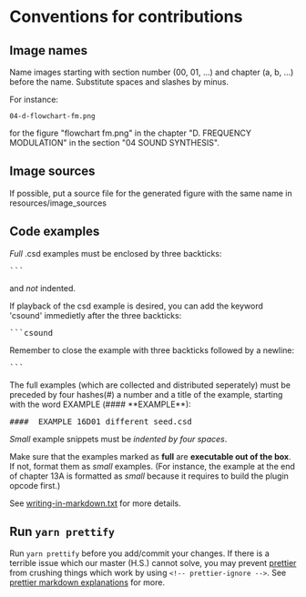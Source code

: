 # Conventions for contributions

## Image names

Name images starting with section number (00, 01, ...) and chapter (a, b, ...)
before the name. Substitute spaces and slashes by minus.

For instance:

    04-d-flowchart-fm.png

for the figure "flowchart fm.png" in the chapter "D. FREQUENCY MODULATION" in the
section "04 SOUND SYNTHESIS".

## Image sources

If possible, put a source file for the generated figure with the same name in
resources/image_sources

## Code examples

_Full_ .csd examples must be enclosed by three backticks:

<pre>```</pre>

and _not_ indented.

If playback of the csd example is desired, you can add the keyword 'csound'
immedietly after the three backticks:

<pre>```csound</pre>

Remember to close the example with three backticks followed by a newline:

<pre>```</pre>

The full examples (which are collected and distributed seperately) must be
preceded by four hashes(\#) a number and a title of the example,
starting with the word EXAMPLE (\#\#\#\# \*\*EXAMPLE\*\*):

<pre>#### _EXAMPLE 16D01_different_seed.csd_</pre>

_Small_ example snippets must be _indented by four spaces_.

Make sure that the examples marked as **full** are **executable out of the box**. If not, format them
as _small_ examples. (For instance, the example at the end of chapter 13A is formatted as _small_ because it requires to build the plugin opcode first.)

See [writing-in-markdown.txt](writing-in-markdown.txt) for more details.

## Run `yarn prettify`

Run `yarn prettify` before you add/commit your changes. If there is a
terrible issue which our master (H.S.) cannot solve, you may prevent
[prettier](https://prettier.io) from crushing things which work by using
`<!-- prettier-ignore -->`. See
[prettier markdown explanations](https://prettier.io/docs/en/ignore.html#markdown)
for more.
